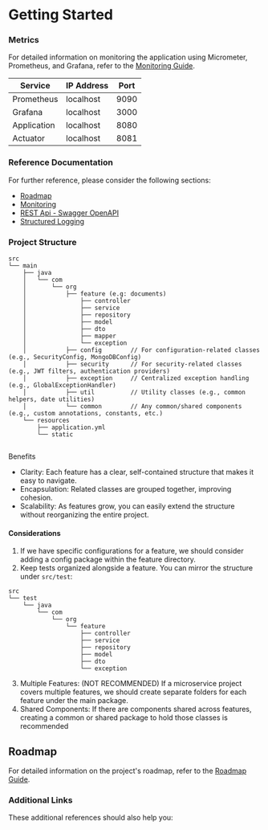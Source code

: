 # Getting Started

### Metrics
For detailed information on monitoring the application using Micrometer, Prometheus, and Grafana, refer to the [Monitoring Guide](help/monitoring.md).

| Service     | IP Address | Port         |
|-------------|------------|--------------|
| Prometheus  | localhost  | 9090         |
| Grafana     | localhost  | 3000         |
| Application | localhost  | 8080         |
| Actuator    | localhost  | 8081 |

### Reference Documentation
For further reference, please consider the following sections:

* [Roadmap](help/roadmap.md)
* [Monitoring](help/monitoring.md)
* [REST Api - Swagger OpenAPI](help/swagger.md)
* [Structured Logging](help/logging.md)

### Project Structure
```
src
└── main
    ├── java
    │   └── com
    │       └── org
    │           ├── feature (e.g: documents)
    │               ├── controller
    │               ├── service
    │               ├── repository
    │               ├── model
    │               ├── dto
    │               ├── mapper
    │               └── exception
    │           ├── config        // For configuration-related classes (e.g., SecurityConfig, MongoDBConfig)
    │           ├── security      // For security-related classes (e.g., JWT filters, authentication providers)
    │           ├── exception     // Centralized exception handling (e.g., GlobalExceptionHandler)
    │           ├── util          // Utility classes (e.g., common helpers, date utilities)
    │           └── common        // Any common/shared components (e.g., custom annotations, constants, etc.)
    └── resources
        ├── application.yml
        └── static


```

Benefits
- Clarity: Each feature has a clear, self-contained structure that makes it easy to navigate.
- Encapsulation: Related classes are grouped together, improving cohesion.
- Scalability: As features grow, you can easily extend the structure without reorganizing the entire project.
#### Considerations
1. If we have specific configurations for a feature, we should consider adding a config package within the feature directory.
2. Keep tests organized alongside a feature. You can mirror the structure under `src/test`:
```
src
└── test
    └── java
        └── com
            └── org
                └── feature
                    ├── controller
                    ├── service
                    ├── repository
                    ├── model
                    ├── dto
                    └── exception
```
3. Multiple Features: (NOT RECOMMENDED) If a microservice project covers multiple features, we should create separate folders for each feature under the main package.
4. Shared Components: If there are components shared across features, creating a common or shared package to hold those classes is recommended

## Roadmap
For detailed information on the project's roadmap, refer to the [Roadmap Guide](help/roadmap.md).

### Additional Links
These additional references should also help you:

